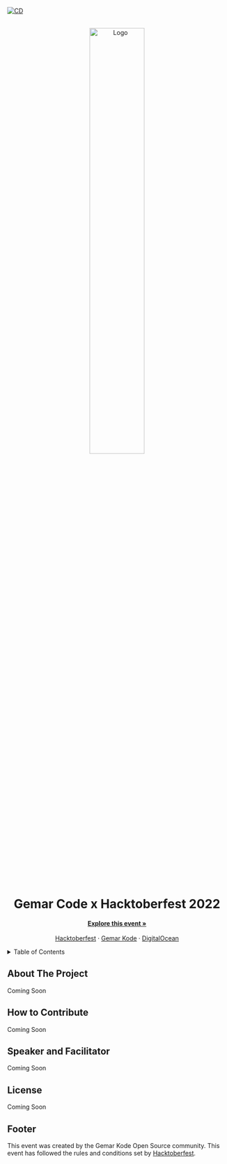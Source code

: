 [![CD](https://github.com/gemarkode/hacktoberfest/actions/workflows/pages.yml/badge.svg?branch=main)](https://github.com/gemarkode/hacktoberfest/actions/workflows/pages.yml)

<!-- PROJECT LOGO -->
<br />
<div align="center">
  <a href="https://www.gemarkode.or.id/hacktoberfest/">
    <img src="https://raw.githubusercontent.com/gemarkode/hacktoberfest/main/.github/hacktoberfest.png" alt="Logo" width="50%">
  </a>

  <h1 align="center">Gemar Code x Hacktoberfest 2022</h3>

  <p align="center">
    <a href="https://www.gemarkode.or.id/hacktoberfest/"><strong>Explore this event »</strong></a>
    <br />
    <br />
    <a href="https://hacktoberfest.com/">Hacktoberfest</a>
    ·
    <a href="https://www.gemarkode.or.id">Gemar Kode</a>
    ·
    <a href="https://www.digitalocean.com/">DigitalOcean</a>
  </p>
</div>



<!-- TABLE OF CONTENTS -->
<details>
  <summary>Table of Contents</summary>
  <ol>
    <li>
      <a href="#about-the-project">About The Project</a>
    </li>
    <li>
    <a href="#how-to-contribute">How to Contribute</a>
    </li>
    <li><a href="#speaker-and-facilitator">Speaker and Facilitator</a></li>
     <li>
    <a href="#license">License</a>
    </li>
    <li><a href="#footer">Footer</a></li> 
  </ol>
</details>



<!-- ABOUT THE PROJECT -->
## About The Project

Coming Soon

<!-- How to Contribute -->
## How to Contribute

Coming Soon

<!-- Speaker and Facilitator -->
## Speaker and Facilitator

Coming Soon

<!-- LICENSE -->
## License

Coming Soon

<!-- Footer -->
## Footer

This event was created by the Gemar Kode Open Source community. This event has followed the rules and conditions set by [Hacktoberfest](https://hacktoberfest.com/events/).
